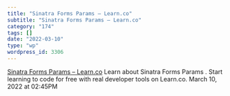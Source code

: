 ```yaml
---
title: "Sinatra Forms Params – Learn.co"
subtitle: "Sinatra Forms Params – Learn.co"
category: "174"
tags: []
date: "2022-03-10"
type: "wp"
wordpress_id: 3306
---
```

[ Sinatra Forms Params – Learn.co](https://learn.co/lessons/sinatra-forms-params-readme-walkthrough)
 Learn about Sinatra Forms Params . Start learning to code for free with real developer tools on Learn.co.
March 10, 2022 at 02:45PM